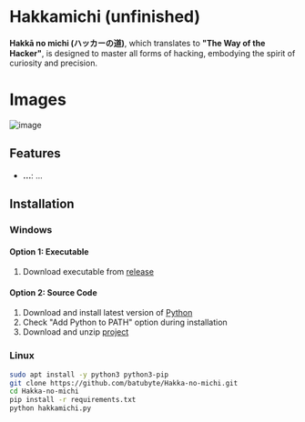 # Hakkamichi (unfinished)

**Hakkā no michi (ハッカーの道)**, which translates to **"The Way of the Hacker"**, is designed to master all forms of hacking, embodying the spirit of curiosity and precision.

# Images

![image](https://github.com/user-attachments/assets/312a37d5-10ab-490b-9ff9-e8e98c1b90c6)

## Features

- **...**: ...

## Installation

### Windows
#### Option 1: Executable
   1. Download executable from [release](https://github.com/batubyte/Hakka-no-michi/releases)

#### Option 2: Source Code
   1. Download and install latest version of [Python](https://www.python.org/downloads)
   2. Check "Add Python to PATH" option during installation
   3. Download and unzip [project](https://github.com/batubyte/Hakka-no-michi/archive/refs/heads/main.zip)

### Linux
```bash
sudo apt install -y python3 python3-pip
git clone https://github.com/batubyte/Hakka-no-michi.git
cd Hakka-no-michi
pip install -r requirements.txt
python hakkamichi.py
```
